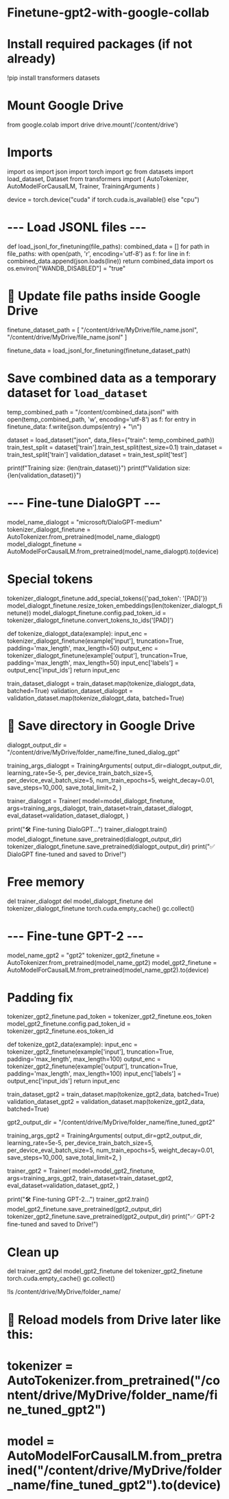 # Finetune-gpt2-with-google-collab
# Install required packages (if not already)
!pip install transformers datasets

# Mount Google Drive
from google.colab import drive
drive.mount('/content/drive')

# Imports
import os
import json
import torch
import gc
from datasets import load_dataset, Dataset
from transformers import (
    AutoTokenizer,
    AutoModelForCausalLM,
    Trainer,
    TrainingArguments
)

device = torch.device("cuda" if torch.cuda.is_available() else "cpu")

# --- Load JSONL files ---
def load_jsonl_for_finetuning(file_paths):
    combined_data = []
    for path in file_paths:
        with open(path, 'r', encoding='utf-8') as f:
            for line in f:
                combined_data.append(json.loads(line))
    return combined_data
    import os
os.environ["WANDB_DISABLED"] = "true"


# 🔁 Update file paths inside Google Drive
finetune_dataset_path = [
    "/content/drive/MyDrive/file_name.jsonl",
    "/content/drive/MyDrive/file_name.jsonl"
]

finetune_data = load_jsonl_for_finetuning(finetune_dataset_path)

# Save combined data as a temporary dataset for `load_dataset`
temp_combined_path = "/content/combined_data.jsonl"
with open(temp_combined_path, 'w', encoding='utf-8') as f:
    for entry in finetune_data:
        f.write(json.dumps(entry) + "\n")

dataset = load_dataset("json", data_files={"train": temp_combined_path})
train_test_split = dataset['train'].train_test_split(test_size=0.1)
train_dataset = train_test_split['train']
validation_dataset = train_test_split['test']

print(f"Training size: {len(train_dataset)}")
print(f"Validation size: {len(validation_dataset)}")

# --- Fine-tune DialoGPT ---
model_name_dialogpt = "microsoft/DialoGPT-medium"
tokenizer_dialogpt_finetune = AutoTokenizer.from_pretrained(model_name_dialogpt)
model_dialogpt_finetune = AutoModelForCausalLM.from_pretrained(model_name_dialogpt).to(device)

# Special tokens
tokenizer_dialogpt_finetune.add_special_tokens({'pad_token': '[PAD]'})
model_dialogpt_finetune.resize_token_embeddings(len(tokenizer_dialogpt_finetune))
model_dialogpt_finetune.config.pad_token_id = tokenizer_dialogpt_finetune.convert_tokens_to_ids('[PAD]')

def tokenize_dialogpt_data(example):
    input_enc = tokenizer_dialogpt_finetune(example['input'], truncation=True, padding='max_length', max_length=50)
    output_enc = tokenizer_dialogpt_finetune(example['output'], truncation=True, padding='max_length', max_length=50)
    input_enc['labels'] = output_enc['input_ids']
    return input_enc

train_dataset_dialogpt = train_dataset.map(tokenize_dialogpt_data, batched=True)
validation_dataset_dialogpt = validation_dataset.map(tokenize_dialogpt_data, batched=True)

# 💾 Save directory in Google Drive
dialogpt_output_dir = "/content/drive/MyDrive/folder_name/fine_tuned_dialog_gpt"

training_args_dialogpt = TrainingArguments(
    output_dir=dialogpt_output_dir,
    learning_rate=5e-5,
    per_device_train_batch_size=5,
    per_device_eval_batch_size=5,
    num_train_epochs=5,
    weight_decay=0.01,
    save_steps=10_000,
    save_total_limit=2,
)

trainer_dialogpt = Trainer(
    model=model_dialogpt_finetune,
    args=training_args_dialogpt,
    train_dataset=train_dataset_dialogpt,
    eval_dataset=validation_dataset_dialogpt,
)

print("🛠️ Fine-tuning DialoGPT...")
trainer_dialogpt.train()
model_dialogpt_finetune.save_pretrained(dialogpt_output_dir)
tokenizer_dialogpt_finetune.save_pretrained(dialogpt_output_dir)
print("✅ DialoGPT fine-tuned and saved to Drive!")

# Free memory
del trainer_dialogpt
del model_dialogpt_finetune
del tokenizer_dialogpt_finetune
torch.cuda.empty_cache()
gc.collect()

# --- Fine-tune GPT-2 ---
model_name_gpt2 = "gpt2"
tokenizer_gpt2_finetune = AutoTokenizer.from_pretrained(model_name_gpt2)
model_gpt2_finetune = AutoModelForCausalLM.from_pretrained(model_name_gpt2).to(device)

# Padding fix
tokenizer_gpt2_finetune.pad_token = tokenizer_gpt2_finetune.eos_token
model_gpt2_finetune.config.pad_token_id = tokenizer_gpt2_finetune.eos_token_id

def tokenize_gpt2_data(example):
    input_enc = tokenizer_gpt2_finetune(example['input'], truncation=True, padding='max_length', max_length=100)
    output_enc = tokenizer_gpt2_finetune(example['output'], truncation=True, padding='max_length', max_length=100)
    input_enc['labels'] = output_enc['input_ids']
    return input_enc

train_dataset_gpt2 = train_dataset.map(tokenize_gpt2_data, batched=True)
validation_dataset_gpt2 = validation_dataset.map(tokenize_gpt2_data, batched=True)

gpt2_output_dir = "/content/drive/MyDrive/folder_name/fine_tuned_gpt2"

training_args_gpt2 = TrainingArguments(
    output_dir=gpt2_output_dir,
    learning_rate=5e-5,
    per_device_train_batch_size=5,
    per_device_eval_batch_size=5,
    num_train_epochs=5,
    weight_decay=0.01,
    save_steps=10_000,
    save_total_limit=2,
)

trainer_gpt2 = Trainer(
    model=model_gpt2_finetune,
    args=training_args_gpt2,
    train_dataset=train_dataset_gpt2,
    eval_dataset=validation_dataset_gpt2,
)

print("🛠️ Fine-tuning GPT-2...")
trainer_gpt2.train()
model_gpt2_finetune.save_pretrained(gpt2_output_dir)
tokenizer_gpt2_finetune.save_pretrained(gpt2_output_dir)
print("✅ GPT-2 fine-tuned and saved to Drive!")

# Clean up
del trainer_gpt2
del model_gpt2_finetune
del tokenizer_gpt2_finetune
torch.cuda.empty_cache()
gc.collect()

!ls /content/drive/MyDrive/folder_name/


# 🧠 Reload models from Drive later like this:
# tokenizer = AutoTokenizer.from_pretrained("/content/drive/MyDrive/folder_name/fine_tuned_gpt2")
# model = AutoModelForCausalLM.from_pretrained("/content/drive/MyDrive/folder_name/fine_tuned_gpt2").to(device)
